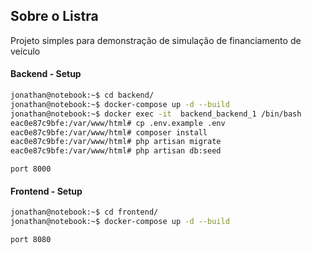 ## Sobre o Listra

Projeto simples para demonstração de simulação de financiamento de veículo


#### Backend - Setup

```sh
jonathan@notebook:~$ cd backend/
jonathan@notebook:~$ docker-compose up -d --build
jonathan@notebook:~$ docker exec -it  backend_backend_1 /bin/bash
eac0e87c9bfe:/var/www/html# cp .env.example .env
eac0e87c9bfe:/var/www/html# composer install
eac0e87c9bfe:/var/www/html# php artisan migrate
eac0e87c9bfe:/var/www/html# php artisan db:seed
```

```
port 8000
```

#### Frontend - Setup

```sh
jonathan@notebook:~$ cd frontend/
jonathan@notebook:~$ docker-compose up -d --build
```

```
port 8080
```
